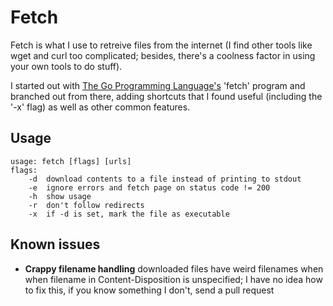 # Fetch
Fetch is what I use to retreive files from the internet (I find other tools like wget and curl too complicated; besides, there's a coolness factor in using your own tools to do stuff).

I started out with [The Go Programming Language's](//gopl.io) 'fetch' program and branched out from there, adding shortcuts that I found useful (including the '-x' flag) as well as other common features.

## Usage
```
usage: fetch [flags] [urls]
flags:
    -d  download contents to a file instead of printing to stdout
    -e  ignore errors and fetch page on status code != 200
    -h  show usage
    -r  don't follow redirects
    -x  if -d is set, mark the file as executable
```

## Known issues
* **Crappy filename handling** downloaded files have weird filenames when when filename in Content-Disposition is unspecified; I have no idea how to fix this, if you know something I don't, send a pull request
